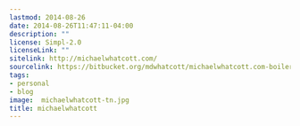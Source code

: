 ```yaml
---
lastmod: 2014-08-26
date: 2014-08-26T11:47:11-04:00
description: ""
license: Simpl-2.0
licenseLink: ""
sitelink: http://michaelwhatcott.com/
sourcelink: https://bitbucket.org/mdwhatcott/michaelwhatcott.com-boilerplate/src
tags:
- personal
- blog
image:  michaelwhatcott-tn.jpg
title: michaelwhatcott
---
```


